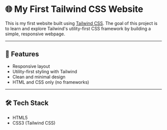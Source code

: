 # 🌐 My First Tailwind CSS Website

This is my first website built using [Tailwind CSS](https://tailwindcss.com/). The goal of this project is to learn and explore Tailwind's utility-first CSS framework 
by building a simple, responsive webpage.

---

## 🚀 Features

- Responsive layout
- Utility-first styling with Tailwind
- Clean and minimal design
- HTML and CSS only (no frameworks)

---

## 🛠️ Tech Stack

- HTML5
- CSS3 (Tailwind CSS)
